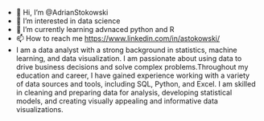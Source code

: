 - 👋 Hi, I’m @AdrianStokowski
- 👀 I’m interested in data science 
- 🌱 I’m currently learning advnaced python and R 
- 📫 How to reach me https://www.linkedin.com/in/astokowski/
- I am a data analyst with a strong background in statistics, machine learning, and data visualization. I am passionate about using data to drive business decisions and solve complex problems.Throughout my education and career, I have gained experience working with a variety of data sources and tools, including SQL, Python, and Excel. I am skilled in cleaning and preparing data for analysis, developing statistical models, and creating visually appealing and informative data visualizations.

<!---
AdrianStokowski/AdrianStokowski is a ✨ special ✨ repository because its `README.md` (this file) appears on your GitHub profile.
You can click the Preview link to take a look at your changes.
--->
